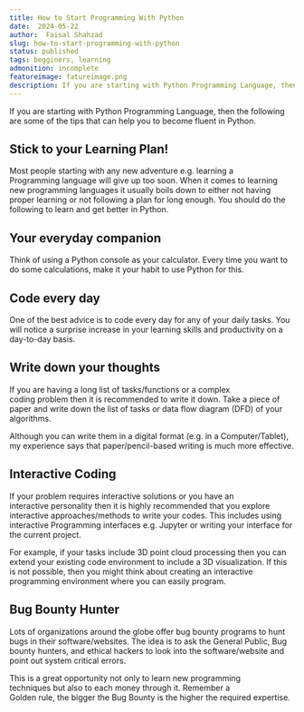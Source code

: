 ```yaml
---
title: How to Start Programming With Python
date:  2024-05-22
author:  Faisal Shahzad
slug: how-to-start-programming-with-python
status: published
tags: begginers, learning
admonition: incomplete
featureimage: fatureimage.png
description: If you are starting with Python Programming Language, then the following are some of the tips that can help you to become fluent in Python.
---
```


If you are starting with Python Programming Language, then the following are some of the tips that can help you to become fluent in Python. 

## Stick to your Learning Plan!

Most people starting with any new adventure e.g. learning a Programming language will give up too soon. When it comes to learning new programming languages it usually boils down to either not having proper learning or not following a plan for long enough. You should do the following to learn and get better in Python.


## Your everyday companion

Think of using a Python console as your calculator. Every time you want to do some calculations, make it your habit to use Python for this. 

## Code every day
One of the best advice is to code every day for any of your daily tasks. You will notice a surprise increase in your learning skills and productivity on a day-to-day basis. 


## Write down your thoughts

If you are having a long list of tasks/functions or a complex coding problem then it is recommended to write it down. Take a piece of paper and write down the list of tasks or data flow diagram (DFD) of your algorithms. 

Although you can write them in a digital format (e.g. in a Computer/Tablet), my experience says that paper/pencil-based writing is much more effective.


## Interactive Coding

If your problem requires interactive solutions or you have an interactive personality then it is highly recommended that you explore interactive approaches/methods to write your codes. This includes using interactive Programming interfaces e.g. Jupyter or writing your interface for the current project. 

For example, if your tasks include 3D point cloud processing then you can extend your existing code environment to include a 3D visualization. If this is not possible, then you might think about creating an interactive programming environment where you can easily program.

## Bug Bounty Hunter
Lots of organizations around the globe offer bug bounty programs to hunt bugs in their software/websites. The idea is to ask the General Public, Bug bounty hunters, and ethical hackers to look into the software/website and point out system critical errors. 

This is a great opportunity not only to learn new programming techniques but also to each money through it. Remember a Golden rule, the bigger the Bug Bounty is the higher the required expertise. 